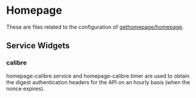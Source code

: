 # Homepage

These are files related to the configuration of [gethomepage/homepage](https://github.com/gethomepage/homepage).

## Service Widgets
### calibre

homepage-calibre.service and homepage-calibre.timer are used to obtain the digest authentication headers for the API on an hourly basis (when the nonce expires).
